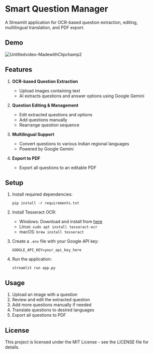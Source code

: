 # Smart Question Manager

A Streamlit application for OCR-based question extraction, editing, multilingual translation, and PDF export.

## Demo


![Untitledvideo-MadewithClipchamp2](https://github.com/user-attachments/assets/d2ecb36b-95c9-4b0d-a6f8-f8ebe8877236)



## Features

1. **OCR-based Question Extraction**
   - Upload images containing text
   - AI extracts questions and answer options using Google Gemini

2. **Question Editing & Management**
   - Edit extracted questions and options
   - Add questions manually
   - Rearrange question sequence

3. **Multilingual Support**
   - Convert questions to various Indian regional languages
   - Powered by Google Gemini

4. **Export to PDF**
   - Export all questions to an editable PDF

## Setup

1. Install required dependencies:
   ```
   pip install -r requirements.txt
   ```

2. Install Tesseract OCR:
   - Windows: Download and install from [here](https://github.com/UB-Mannheim/tesseract/wiki)
   - Linux: `sudo apt install tesseract-ocr`
   - macOS: `brew install tesseract`

3. Create a `.env` file with your Google API key:
   ```
   GOOGLE_API_KEY=your_api_key_here
   ```

4. Run the application:
   ```
   streamlit run app.py
   ```

## Usage

1. Upload an image with a question
2. Review and edit the extracted question
3. Add more questions manually if needed
4. Translate questions to desired languages
5. Export all questions to PDF

## License

This project is licensed under the MIT License - see the LICENSE file for details. 
